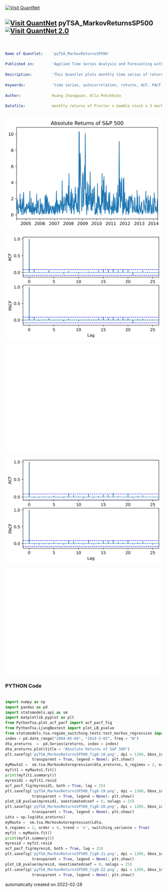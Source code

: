 [<img src="https://github.com/QuantLet/Styleguide-and-FAQ/blob/master/pictures/banner.png" width="888" alt="Visit QuantNet">](http://quantlet.de/)

## [<img src="https://github.com/QuantLet/Styleguide-and-FAQ/blob/master/pictures/qloqo.png" alt="Visit QuantNet">](http://quantlet.de/) **pyTSA_MarkovReturnsSP500** [<img src="https://github.com/QuantLet/Styleguide-and-FAQ/blob/master/pictures/QN2.png" width="60" alt="Visit QuantNet 2.0">](http://quantlet.de/)

```yaml


Name of Quantlet:    'pyTSA_MarkovReturnsSP500'

Published in:        'Applied Time Series Analysis and Forecasting with Python'

Description:         'This Quantlet plots monthly time series of returns of Procter and Gamble from 1961 to 2016 and  their ACF and PACF (Example, 2.4 Figures 2.8-2.9 in the book)'

Keywords:            'time series, autocorrelation, returns, ACF, PACF, plot, visualisation'

Author:              Huang Changquan, Alla Petukhina

Datafile:            monthly returns of Procter n Gamble stock n 3 market indexes 1961 to 2016.csv



```

![Picture1](pyTSA_MarkovReturnsSP500_fig8-18.png)

![Picture2](pyTSA_MarkovReturnsSP500_fig8-19.png)

![Picture3](pyTSA_MarkovReturnsSP500_fig8-20.png)

![Picture4](pyTSA_MarkovReturnsSP500_fig8-21.png)

![Picture5](pyTSA_MarkovReturnsSP500_fig8-22.png)

### PYTHON Code
```python

import numpy as np
import pandas as pd
import statsmodels.api as sm
import matplotlib.pyplot as plt
from PythonTsa.plot_acf_pacf import acf_pacf_fig
from PythonTsa.LjungBoxtest import plot_LB_pvalue
from statsmodels.tsa.regime_switching.tests.test_markov_regression import areturns
index = pd.date_range("2004-05-04", "2014-5-03", freq = "W")
dta_areturns  =  pd.Series(areturns, index = index)
dta_areturns.plot(title = "Absolute Returns of S&P 500")
plt.savefig('pyTSA_MarkovReturnsSP500_fig8-18.png', dpi = 1200, bbox_inches ='tight', 
            transparent = True, legend = None); plt.show() 
myMauto1 =  sm.tsa.MarkovAutoregression(dta_areturns, k_regimes = 2, order = 4, switching_variance = True)
myfit1 = myMauto1.fit()
print(myfit1.summary())
myresid1 = myfit1.resid
acf_pacf_fig(myresid1, both = True, lag = 25)
plt.savefig('pyTSA_MarkovReturnsSP500_fig8-19.png', dpi = 1200, bbox_inches ='tight', 
            transparent = True, legend = None); plt.show() 
plot_LB_pvalue(myresid1, noestimatedcoef = 0, nolags = 25)
plt.savefig('pyTSA_MarkovReturnsSP500_fig8-20.png', dpi = 1200, bbox_inches ='tight', 
            transparent = True, legend = None); plt.show() 
Ldta = np.log(dta_areturns)
myMauto =  sm.tsa.MarkovAutoregression(Ldta,
k_regimes = 2, order = 4, trend = 'n', switching_variance = True)
myfit = myMauto.fit()
print(myfit.summary())
myresid = myfit.resid
acf_pacf_fig(myresid, both = True, lag = 25)
plt.savefig('pyTSA_MarkovReturnsSP500_fig8-21.png', dpi = 1200, bbox_inches ='tight', 
            transparent = True, legend = None); plt.show() 
plot_LB_pvalue(myresid, noestimatedcoef = 0, nolags = 25)
plt.savefig('pyTSA_MarkovReturnsSP500_fig8-22.png', dpi = 1200, bbox_inches ='tight', 
            transparent = True, legend = None); plt.show() 
```

automatically created on 2022-02-28